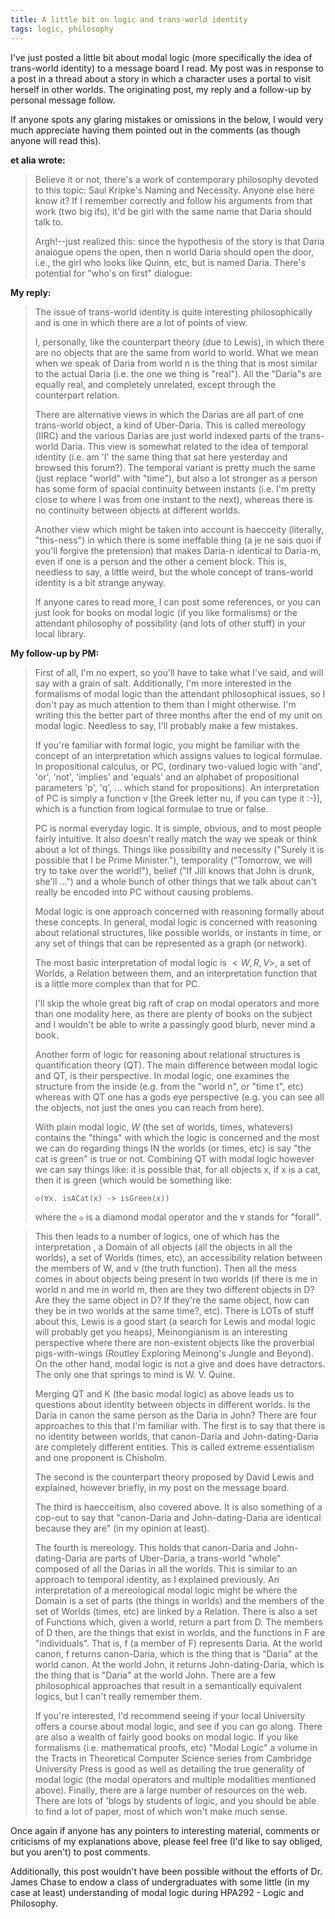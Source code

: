 ```yaml
---
title: A little bit on logic and trans-world identity
tags: logic, philosophy
---
```


I've just posted a little bit about modal logic (more specifically the idea of
trans-world identity) to a message board I read. My post was in response to a
post in a thread about a story in which a character uses a portal to visit
herself in other worlds. The originating post, my reply and a follow-up by
personal message follow.

If anyone spots any glaring mistakes or omissions in the below, I would very
much appreciate having them pointed out in the comments (as though anyone will
read this).

**et alia wrote:**

> Believe it or not, there's a work of contemporary philosophy devoted to this
> topic: Saul Kripke's Naming and Necessity. Anyone else here know it? If I
> remember correctly and follow his arguments from that work (two big ifs),
> it'd be girl with the same name that Daria should talk to.
> 
> Argh!--just realized this: since the hypothesis of the story is that Daria
> analogue opens the open, then n world Daria should open the door, i.e., the
> girl who looks like Quinn, etc, but is named Daria. There's potential for
> "who's on first" dialogue:
> 
> <snip>

**My reply:**

> The issue of trans-world identity is quite interesting philosophically and
> is one in which there are a lot of points of view.
> 
> I, personally, like the counterpart theory (due to Lewis), in which there
> are no objects that are the same from world to world. What we mean when we
> speak of Daria from world n is the thing that is most similar to the actual
> Daria (i.e. the one we thing is "real"). All the "Daria"s are equally real,
> and completely unrelated, except through the counterpart relation.
> 
> There are alternative views in which the Darias are all part of one
> trans-world object, a kind of Uber-Daria. This is called mereology (IIRC)
> and the various Darias are just world indexed parts of the trans-world
> Daria. This view is somewhat related to the idea of temporal identity (i.e.
> am 'I' the same thing that sat here yesterday and browsed this forum?). The
> temporal variant is pretty much the same (just replace "world" with "time"),
> but also a lot stronger as a person has some form of spacial continuity
> between instants (i.e. I'm pretty close to where I was from one instant to
> the next), whereas there is no continuity between objects at different
> worlds.
>
> Another view which might be taken into account is haecceity (literally,
> "this-ness") in which there is some ineffable thing (a je ne sais quoi if
> you'll forgive the pretension) that makes Daria-n identical to Daria-m, even
> if one is a person and the other a cement block. This is, needless to say, a
> little weird, but the whole concept of trans-world identity is a bit strange
> anyway.
> 
> If anyone cares to read more, I can post some references, or you can just
> look for books on modal logic (if you like formalisms) or the attendant
> philosophy of possibility (and lots of other stuff) in your local
> library.

**My follow-up by PM:**

> First of all, I'm no expert, so you'll have to take what I've said, and will
> say with a grain of salt. Additionally, I'm more interested in the
> formalisms of modal logic than the attendant philosophical issues, so I
> don't pay as much attention to them than I might otherwise. I'm writing
> this the better part of three months after the end of my unit on modal
> logic. Needless to say, I'll probably make a few mistakes.
> 
> If you're familiar with formal logic, you might be familiar with the concept
> of an interpretation which assigns values to logical formulae. In
> propositional calculus, or PC, (ordinary two-valued logic with 'and', 'or',
> 'not', 'implies' and 'equals' and an alphabet of propositional parameters
> 'p', 'q', ... which stand for propositions). An interpretation of PC is
> simply a function v [the Greek letter nu, if you can type it :-)], which is
> a function from logical formulae to true or false.
> 
> PC is normal everyday logic. It is simple, obvious, and to most people
> fairly intuitive. It also doesn't really match the way we speak or think
> about a lot of things. Things like possibility and necessity ("Surely it is
> possible that I be Prime Minister."), temporality ("Tomorrow, we will try to
> take over the world!"), belief ("If Jill knows that John is drunk, she'll
> ...") and a whole bunch of other things that we talk about can't really be
> encoded into PC without causing problems.
>
> Modal logic is one approach concerned with reasoning formally about these
> concepts. In general, modal logic is concerned with reasoning about
> relational structures, like possible worlds, or instants in time, or any set
> of things that can be represented as a graph (or network).
>
> The most basic interpretation of modal logic is $<W,R,V>$, a set of
> Worlds, a Relation between them, and an interpretation function that is a
> little more complex than that for PC.
>
> I'll skip the whole great big raft of crap on modal operators and more than
> one modality here, as there are plenty of books on the subject and I
> wouldn't be able to write a passingly good blurb, never mind a book.
>
> Another form of logic for reasoning about relational structures is
> quantification theory (QT). The main difference between modal logic and QT,
> is their perspective. In modal logic, one examines the structure from the
> inside (e.g. from the "world n", or "time t", etc) whereas with QT one has a
> gods eye perspective (e.g. you can see all the objects, not just the ones
> you can reach from here).
>
> With plain modal logic, $W$ (the set of worlds, times, whatevers) contains the
> "things" with which the logic is concerned and the most we can do regarding
> things IN the worlds (or times, etc) is say "the cat is green" is true or
> not. Combining QT with modal logic however we can say things like: it is
> possible that, for all objects x, if x is a cat, then it is green (which
> would be something like:
> 
> `◇(∀x. isACat(x) -> isGreen(x))`
> 
> where the `◇` is a diamond modal operator and the `∀` stands for "forall".

> This then leads to a number of logics, one of which has the interpretation
> <d w="" r="" v="">, a Domain of all objects (all the objects in all the
> worlds), a set of Worlds (times, etc), an accessibility relation between the
> members of W, and v (the truth function). Then all the mess comes in about
> objects being present in two worlds (if there is me in world n and me in
> world m, then are they two different objects in D? Are they the same object
> in D? If they're the same object, how can they be in two worlds at the same
> time?, etc). There is LOTs of stuff about this, Lewis is a good start (a
> search for Lewis and modal logic will probably get you heaps), Meinongianism
> is an interesting perspective where there are non-existent objects like the
> proverbial pigs-with-wings (Routley Exploring Meinong's Jungle and Beyond).
> On the other hand, modal logic is not a give and does have detractors. The
> only one that springs to mind is W. V. Quine.
> 
> Merging QT and K (the basic modal logic) as above leads us to questions
> about identity between objects in different worlds. Is the Daria in canon
> the same person as the Daria in John? There are four approaches to this that
> I'm familiar with. The first is to say that there is no identity between
> worlds, that canon-Daria and John-dating-Daria are completely different
> entities. This is called extreme essentialism and one proponent is Chisholm.
>
> The second is the counterpart theory proposed by David Lewis and explained,
> however briefly, in my post on the message board.
>
> The third is haecceitism, also covered above. It is also something of a
> cop-out to say that "canon-Daria and John-dating-Daria are identical because
> they are" (in my opinion at least).
> 
> The fourth is mereology. This holds that canon-Daria and John-dating-Daria
> are parts of Uber-Daria, a trans-world "whole" composed of all the Darias in
> all the worlds. This is similar to an approach to temporal identity, as I
> explained previously. An interpretation of a mereological modal logic might
> be <d w="" r="" f="" v=""> where the Domain is a set of parts (the things in
> worlds) and the members of the set of Worlds (times, etc) are linked by a
> Relation. There is also a set of Functions which, given a world, return a
> part from D. The members of D then, are the things that exist in worlds, and
> the functions in F are "individuals". That is, f (a member of F) represents
> Daria. At the world canon, f returns canon-Daria, which is the thing that is
> "Daria" at the world canon. At the world John, it returns John-dating-Daria,
> which is the thing that is "Daria" at the world John. There are a few
> philosophical approaches that result in a semantically equivalent logics,
> but I can't really remember them.
>
> If you're interested, I'd recommend seeing if your local University offers a
> course about modal logic, and see if you can go along. There are also a
> wealth of fairly good books on modal logic. If you like formalisms (i.e.
> mathematical proofs, etc) "Modal Logic" a volume in the Tracts in
> Theoretical Computer Science series from Cambridge University Press is good
> as well as detailing the true generality of modal logic (the modal operators
> and multiple modalities mentioned above). Finally, there are a large number
> of resources on the web. There are lots of 'blogs by students of logic, and
> you should be able to find a lot of paper, most of which won't make much
> sense.

Once again if anyone has any pointers to interesting material, comments or
criticisms of my explanations above, please feel free (I'd like to say
obliged, but you aren't) to post comments.

Additionally, this post wouldn't have been possible without the efforts of Dr.
James Chase to endow a class of undergraduates with some little (in my case at
least) understanding of modal logic during HPA292 - Logic and Philosophy.
